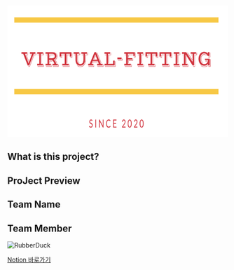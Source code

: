 <img src="/readme/logo.png" width="1000px" height="300px"></img><br/>

## What is this project?


## ProJect Preview 


## Team Name

## Team Member
<img src="https://lh3.googleusercontent.com/proxy/thxrDo484QDjfy5K7zoOguoZ2ST2TO2oLgClotS135k_qenIbU_-QnJLDjrGE248U1JRMSqEpxKcaeGhDORi4TPZH-vwqscWTYkXYKZGb_Kgo-Ca6Uwm61OoLa5SPqNnVZ2GUUVZtbfRJ10vRrK8lGTVPi1rP1KG6VDazD-ashW4fWBH6159dr0UeQaGkcZBSYYuED2OPRiEuLZ1tBysrwU" width="450px" height="300px" alt="RubberDuck"></img><br/>













[Notion 바로가기](https://www.notion.so/AI-27c20722167c456e84110791cca0771c)
